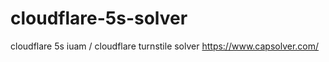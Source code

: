 # cloudflare-5s-solver
 cloudflare 5s iuam / cloudflare turnstile solver  https://www.capsolver.com/
 

 
 
 
 















